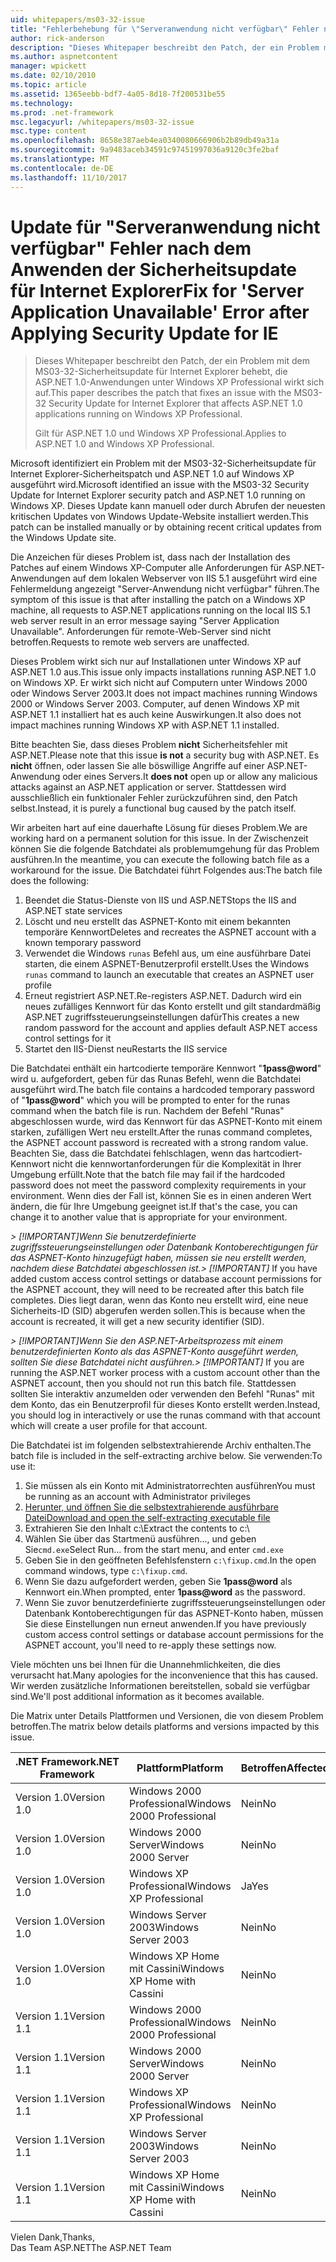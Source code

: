 ```yaml
---
uid: whitepapers/ms03-32-issue
title: "Fehlerbehebung für \"Serveranwendung nicht verfügbar\" Fehler nach dem Anwenden der Sicherheitsupdate für Internet Explorer | Microsoft Docs"
author: rick-anderson
description: "Dieses Whitepaper beschreibt den Patch, der ein Problem mit dem MS03-32-Sicherheitsupdate für Internet Explorer behebt, die ASP.NET 1.0-Anwendungen unter Wi wirkt sich auf..."
ms.author: aspnetcontent
manager: wpickett
ms.date: 02/10/2010
ms.topic: article
ms.assetid: 1365eebb-bdf7-4a05-8d18-7f200531be55
ms.technology: 
ms.prod: .net-framework
msc.legacyurl: /whitepapers/ms03-32-issue
msc.type: content
ms.openlocfilehash: 8658e387aeb4ea0340080666906b2b89db49a31a
ms.sourcegitcommit: 9a9483aceb34591c97451997036a9120c3fe2baf
ms.translationtype: MT
ms.contentlocale: de-DE
ms.lasthandoff: 11/10/2017
---
```

<a name="fix-for-server-application-unavailable-error-after-applying-security-update-for-ie"></a><span data-ttu-id="698e8-103">Update für "Serveranwendung nicht verfügbar" Fehler nach dem Anwenden der Sicherheitsupdate für Internet Explorer</span><span class="sxs-lookup"><span data-stu-id="698e8-103">Fix for 'Server Application Unavailable' Error after Applying Security Update for IE</span></span>
====================
> <span data-ttu-id="698e8-104">Dieses Whitepaper beschreibt den Patch, der ein Problem mit dem MS03-32-Sicherheitsupdate für Internet Explorer behebt, die ASP.NET 1.0-Anwendungen unter Windows XP Professional wirkt sich auf.</span><span class="sxs-lookup"><span data-stu-id="698e8-104">This paper describes the patch that fixes an issue with the MS03-32 Security Update for Internet Explorer that affects ASP.NET 1.0 applications running on Windows XP Professional.</span></span>
> 
> <span data-ttu-id="698e8-105">Gilt für ASP.NET 1.0 und Windows XP Professional.</span><span class="sxs-lookup"><span data-stu-id="698e8-105">Applies to ASP.NET 1.0 and Windows XP Professional.</span></span>


<span data-ttu-id="698e8-106">Microsoft identifiziert ein Problem mit der MS03-32-Sicherheitsupdate für Internet Explorer-Sicherheitspatch und ASP.NET 1.0 auf Windows XP ausgeführt wird.</span><span class="sxs-lookup"><span data-stu-id="698e8-106">Microsoft identified an issue with the MS03-32 Security Update for Internet Explorer security patch and ASP.NET 1.0 running on Windows XP.</span></span> <span data-ttu-id="698e8-107">Dieses Update kann manuell oder durch Abrufen der neuesten kritischen Updates von Windows Update-Website installiert werden.</span><span class="sxs-lookup"><span data-stu-id="698e8-107">This patch can be installed manually or by obtaining recent critical updates from the Windows Update site.</span></span>

<span data-ttu-id="698e8-108">Die Anzeichen für dieses Problem ist, dass nach der Installation des Patches auf einem Windows XP-Computer alle Anforderungen für ASP.NET-Anwendungen auf dem lokalen Webserver von IIS 5.1 ausgeführt wird eine Fehlermeldung angezeigt "Server-Anwendung nicht verfügbar" führen.</span><span class="sxs-lookup"><span data-stu-id="698e8-108">The symptom of this issue is that after installing the patch on a Windows XP machine, all requests to ASP.NET applications running on the local IIS 5.1 web server result in an error message saying "Server Application Unavailable".</span></span> <span data-ttu-id="698e8-109">Anforderungen für remote-Web-Server sind nicht betroffen.</span><span class="sxs-lookup"><span data-stu-id="698e8-109">Requests to remote web servers are unaffected.</span></span>

<span data-ttu-id="698e8-110">Dieses Problem wirkt sich nur auf Installationen unter Windows XP auf ASP.NET 1.0 aus.</span><span class="sxs-lookup"><span data-stu-id="698e8-110">This issue only impacts installations running ASP.NET 1.0 on Windows XP.</span></span> <span data-ttu-id="698e8-111">Er wirkt sich nicht auf Computern unter Windows 2000 oder Windows Server 2003.</span><span class="sxs-lookup"><span data-stu-id="698e8-111">It does not impact machines running Windows 2000 or Windows Server 2003.</span></span> <span data-ttu-id="698e8-112">Computer, auf denen Windows XP mit ASP.NET 1.1 installiert hat es auch keine Auswirkungen.</span><span class="sxs-lookup"><span data-stu-id="698e8-112">It also does not impact machines running Windows XP with ASP.NET 1.1 installed.</span></span>

<span data-ttu-id="698e8-113">Bitte beachten Sie, dass dieses Problem **nicht** Sicherheitsfehler mit ASP.NET.</span><span class="sxs-lookup"><span data-stu-id="698e8-113">Please note that this issue **is not** a security bug with ASP.NET.</span></span> <span data-ttu-id="698e8-114">Es **nicht** öffnen, oder lassen Sie alle böswillige Angriffe auf einer ASP.NET-Anwendung oder eines Servers.</span><span class="sxs-lookup"><span data-stu-id="698e8-114">It **does not** open up or allow any malicious attacks against an ASP.NET application or server.</span></span> <span data-ttu-id="698e8-115">Stattdessen wird ausschließlich ein funktionaler Fehler zurückzuführen sind, den Patch selbst.</span><span class="sxs-lookup"><span data-stu-id="698e8-115">Instead, it is purely a functional bug caused by the patch itself.</span></span>

<span data-ttu-id="698e8-116">Wir arbeiten hart auf eine dauerhafte Lösung für dieses Problem.</span><span class="sxs-lookup"><span data-stu-id="698e8-116">We are working hard on a permanent solution for this issue.</span></span> <span data-ttu-id="698e8-117">In der Zwischenzeit können Sie die folgende Batchdatei als problemumgehung für das Problem ausführen.</span><span class="sxs-lookup"><span data-stu-id="698e8-117">In the meantime, you can execute the following batch file as a workaround for the issue.</span></span> <span data-ttu-id="698e8-118">Die Batchdatei führt Folgendes aus:</span><span class="sxs-lookup"><span data-stu-id="698e8-118">The batch file does the following:</span></span>

1. <span data-ttu-id="698e8-119">Beendet die Status-Dienste von IIS und ASP.NET</span><span class="sxs-lookup"><span data-stu-id="698e8-119">Stops the IIS and ASP.NET state services</span></span>
2. <span data-ttu-id="698e8-120">Löscht und neu erstellt das ASPNET-Konto mit einem bekannten temporäre Kennwort</span><span class="sxs-lookup"><span data-stu-id="698e8-120">Deletes and recreates the ASPNET account with a known temporary password</span></span>
3. <span data-ttu-id="698e8-121">Verwendet die Windows `runas` Befehl aus, um eine ausführbare Datei starten, die einem ASPNET-Benutzerprofil erstellt.</span><span class="sxs-lookup"><span data-stu-id="698e8-121">Uses the Windows `runas` command to launch an executable that creates an ASPNET user profile</span></span>
4. <span data-ttu-id="698e8-122">Erneut registriert ASP.NET.</span><span class="sxs-lookup"><span data-stu-id="698e8-122">Re-registers ASP.NET.</span></span> <span data-ttu-id="698e8-123">Dadurch wird ein neues zufälliges Kennwort für das Konto erstellt und gilt standardmäßig ASP.NET zugriffssteuerungseinstellungen dafür</span><span class="sxs-lookup"><span data-stu-id="698e8-123">This creates a new random password for the account and applies default ASP.NET access control settings for it</span></span>
5. <span data-ttu-id="698e8-124">Startet den IIS-Dienst neu</span><span class="sxs-lookup"><span data-stu-id="698e8-124">Restarts the IIS service</span></span>

<span data-ttu-id="698e8-125">Die Batchdatei enthält ein hartcodierte temporäre Kennwort "**1pass@word**" wird u. aufgefordert, geben für das Runas Befehl, wenn die Batchdatei ausgeführt wird.</span><span class="sxs-lookup"><span data-stu-id="698e8-125">The batch file contains a hardcoded temporary password of "**1pass@word**" which you will be prompted to enter for the runas command when the batch file is run.</span></span> <span data-ttu-id="698e8-126">Nachdem der Befehl "Runas" abgeschlossen wurde, wird das Kennwort für das ASPNET-Konto mit einem starken, zufälligen Wert neu erstellt.</span><span class="sxs-lookup"><span data-stu-id="698e8-126">After the runas command completes, the ASPNET account password is recreated with a strong random value.</span></span> <span data-ttu-id="698e8-127">Beachten Sie, dass die Batchdatei fehlschlagen, wenn das hartcodiert-Kennwort nicht die kennwortanforderungen für die Komplexität in Ihrer Umgebung erfüllt.</span><span class="sxs-lookup"><span data-stu-id="698e8-127">Note that the batch file may fail if the hardcoded password does not meet the password complexity requirements in your environment.</span></span> <span data-ttu-id="698e8-128">Wenn dies der Fall ist, können Sie es in einen anderen Wert ändern, die für Ihre Umgebung geeignet ist.</span><span class="sxs-lookup"><span data-stu-id="698e8-128">If that's the case, you can change it to another value that is appropriate for your environment.</span></span>

<span data-ttu-id="698e8-129">*> [!IMPORTANT]*Wenn Sie benutzerdefinierte zugriffssteuerungseinstellungen oder Datenbank Kontoberechtigungen für das ASPNET-Konto hinzugefügt haben, müssen sie neu erstellt werden, nachdem diese Batchdatei abgeschlossen ist.</span><span class="sxs-lookup"><span data-stu-id="698e8-129">*> [!IMPORTANT]* If you have added custom access control settings or database account permissions for the ASPNET account, they will need to be recreated after this batch file completes.</span></span> <span data-ttu-id="698e8-130">Dies liegt daran, wenn das Konto neu erstellt wird, eine neue Sicherheits-ID (SID) abgerufen werden sollen.</span><span class="sxs-lookup"><span data-stu-id="698e8-130">This is because when the account is recreated, it will get a new security identifier (SID).</span></span>

<span data-ttu-id="698e8-131">*> [!IMPORTANT]*Wenn Sie den ASP.NET-Arbeitsprozess mit einem benutzerdefinierten Konto als das ASPNET-Konto ausgeführt werden, sollten Sie diese Batchdatei nicht ausführen.</span><span class="sxs-lookup"><span data-stu-id="698e8-131">*> [!IMPORTANT]* If you are running the ASP.NET worker process with a custom account other than the ASPNET account, then you should not run this batch file.</span></span> <span data-ttu-id="698e8-132">Stattdessen sollten Sie interaktiv anzumelden oder verwenden den Befehl "Runas" mit dem Konto, das ein Benutzerprofil für dieses Konto erstellt werden.</span><span class="sxs-lookup"><span data-stu-id="698e8-132">Instead, you should log in interactively or use the runas command with that account which will create a user profile for that account.</span></span>

<span data-ttu-id="698e8-133">Die Batchdatei ist im folgenden selbstextrahierende Archiv enthalten.</span><span class="sxs-lookup"><span data-stu-id="698e8-133">The batch file is included in the self-extracting archive below.</span></span> <span data-ttu-id="698e8-134">Sie verwenden:</span><span class="sxs-lookup"><span data-stu-id="698e8-134">To use it:</span></span>

1. <span data-ttu-id="698e8-135">Sie müssen als ein Konto mit Administratorrechten ausführen</span><span class="sxs-lookup"><span data-stu-id="698e8-135">You must be running as an account with Administrator privileges</span></span>
2. [<span data-ttu-id="698e8-136">Herunter, und öffnen Sie die selbstextrahierende ausführbare Datei</span><span class="sxs-lookup"><span data-stu-id="698e8-136">Download and open the self-extracting executable file</span></span>](ms03-32-issue/_static/fixup1.exe)
3. <span data-ttu-id="698e8-137">Extrahieren Sie den Inhalt c:\\</span><span class="sxs-lookup"><span data-stu-id="698e8-137">Extract the contents to c:\\</span></span>
4. <span data-ttu-id="698e8-138">Wählen Sie über das Startmenü ausführen..., und geben Sie`cmd.exe`</span><span class="sxs-lookup"><span data-stu-id="698e8-138">Select Run... from the start menu, and enter `cmd.exe`</span></span>
5. <span data-ttu-id="698e8-139">Geben Sie in den geöffneten Befehlsfenstern `c:\fixup.cmd`.</span><span class="sxs-lookup"><span data-stu-id="698e8-139">In the open command windows, type `c:\fixup.cmd`.</span></span>
6. <span data-ttu-id="698e8-140">Wenn Sie dazu aufgefordert werden, geben Sie  **1pass@word**  als Kennwort ein.</span><span class="sxs-lookup"><span data-stu-id="698e8-140">When prompted, enter **1pass@word** as the password.</span></span>
7. <span data-ttu-id="698e8-141">Wenn Sie zuvor benutzerdefinierte zugriffssteuerungseinstellungen oder Datenbank Kontoberechtigungen für das ASPNET-Konto haben, müssen Sie diese Einstellungen nun erneut anwenden.</span><span class="sxs-lookup"><span data-stu-id="698e8-141">If you have previously custom access control settings or database account permissions for the ASPNET account, you'll need to re-apply these settings now.</span></span>

<span data-ttu-id="698e8-142">Viele möchten uns bei Ihnen für die Unannehmlichkeiten, die dies verursacht hat.</span><span class="sxs-lookup"><span data-stu-id="698e8-142">Many apologies for the inconvenience that this has caused.</span></span> <span data-ttu-id="698e8-143">Wir werden zusätzliche Informationen bereitstellen, sobald sie verfügbar sind.</span><span class="sxs-lookup"><span data-stu-id="698e8-143">We'll post additional information as it becomes available.</span></span>

<span data-ttu-id="698e8-144">Die Matrix unter Details Plattformen und Versionen, die von diesem Problem betroffen.</span><span class="sxs-lookup"><span data-stu-id="698e8-144">The matrix below details platforms and versions impacted by this issue.</span></span>

| <span data-ttu-id="698e8-145">.NET Framework</span><span class="sxs-lookup"><span data-stu-id="698e8-145">.NET Framework</span></span> | <span data-ttu-id="698e8-146">Plattform</span><span class="sxs-lookup"><span data-stu-id="698e8-146">Platform</span></span> | <span data-ttu-id="698e8-147">Betroffen</span><span class="sxs-lookup"><span data-stu-id="698e8-147">Affected</span></span> |
| --- | --- | --- |
| <span data-ttu-id="698e8-148">Version 1.0</span><span class="sxs-lookup"><span data-stu-id="698e8-148">Version 1.0</span></span> | <span data-ttu-id="698e8-149">Windows 2000 Professional</span><span class="sxs-lookup"><span data-stu-id="698e8-149">Windows 2000 Professional</span></span> | <span data-ttu-id="698e8-150">Nein</span><span class="sxs-lookup"><span data-stu-id="698e8-150">No</span></span> |
| <span data-ttu-id="698e8-151">Version 1.0</span><span class="sxs-lookup"><span data-stu-id="698e8-151">Version 1.0</span></span> | <span data-ttu-id="698e8-152">Windows 2000 Server</span><span class="sxs-lookup"><span data-stu-id="698e8-152">Windows 2000 Server</span></span> | <span data-ttu-id="698e8-153">Nein</span><span class="sxs-lookup"><span data-stu-id="698e8-153">No</span></span> |
| <span data-ttu-id="698e8-154">Version 1.0</span><span class="sxs-lookup"><span data-stu-id="698e8-154">Version 1.0</span></span> | <span data-ttu-id="698e8-155">Windows XP Professional</span><span class="sxs-lookup"><span data-stu-id="698e8-155">Windows XP Professional</span></span> | <span data-ttu-id="698e8-156">Ja</span><span class="sxs-lookup"><span data-stu-id="698e8-156">Yes</span></span> |
| <span data-ttu-id="698e8-157">Version 1.0</span><span class="sxs-lookup"><span data-stu-id="698e8-157">Version 1.0</span></span> | <span data-ttu-id="698e8-158">Windows Server 2003</span><span class="sxs-lookup"><span data-stu-id="698e8-158">Windows Server 2003</span></span> | <span data-ttu-id="698e8-159">Nein</span><span class="sxs-lookup"><span data-stu-id="698e8-159">No</span></span> |
| <span data-ttu-id="698e8-160">Version 1.0</span><span class="sxs-lookup"><span data-stu-id="698e8-160">Version 1.0</span></span> | <span data-ttu-id="698e8-161">Windows XP Home mit Cassini</span><span class="sxs-lookup"><span data-stu-id="698e8-161">Windows XP Home with Cassini</span></span> | <span data-ttu-id="698e8-162">Nein</span><span class="sxs-lookup"><span data-stu-id="698e8-162">No</span></span> |
| <span data-ttu-id="698e8-163">Version 1.1</span><span class="sxs-lookup"><span data-stu-id="698e8-163">Version 1.1</span></span> | <span data-ttu-id="698e8-164">Windows 2000 Professional</span><span class="sxs-lookup"><span data-stu-id="698e8-164">Windows 2000 Professional</span></span> | <span data-ttu-id="698e8-165">Nein</span><span class="sxs-lookup"><span data-stu-id="698e8-165">No</span></span> |
| <span data-ttu-id="698e8-166">Version 1.1</span><span class="sxs-lookup"><span data-stu-id="698e8-166">Version 1.1</span></span> | <span data-ttu-id="698e8-167">Windows 2000 Server</span><span class="sxs-lookup"><span data-stu-id="698e8-167">Windows 2000 Server</span></span> | <span data-ttu-id="698e8-168">Nein</span><span class="sxs-lookup"><span data-stu-id="698e8-168">No</span></span> |
| <span data-ttu-id="698e8-169">Version 1.1</span><span class="sxs-lookup"><span data-stu-id="698e8-169">Version 1.1</span></span> | <span data-ttu-id="698e8-170">Windows XP Professional</span><span class="sxs-lookup"><span data-stu-id="698e8-170">Windows XP Professional</span></span> | <span data-ttu-id="698e8-171">Nein</span><span class="sxs-lookup"><span data-stu-id="698e8-171">No</span></span> |
| <span data-ttu-id="698e8-172">Version 1.1</span><span class="sxs-lookup"><span data-stu-id="698e8-172">Version 1.1</span></span> | <span data-ttu-id="698e8-173">Windows Server 2003</span><span class="sxs-lookup"><span data-stu-id="698e8-173">Windows Server 2003</span></span> | <span data-ttu-id="698e8-174">Nein</span><span class="sxs-lookup"><span data-stu-id="698e8-174">No</span></span> |
| <span data-ttu-id="698e8-175">Version 1.1</span><span class="sxs-lookup"><span data-stu-id="698e8-175">Version 1.1</span></span> | <span data-ttu-id="698e8-176">Windows XP Home mit Cassini</span><span class="sxs-lookup"><span data-stu-id="698e8-176">Windows XP Home with Cassini</span></span> | <span data-ttu-id="698e8-177">Nein</span><span class="sxs-lookup"><span data-stu-id="698e8-177">No</span></span> |

<span data-ttu-id="698e8-178">Vielen Dank,</span><span class="sxs-lookup"><span data-stu-id="698e8-178">Thanks,</span></span>   
 <span data-ttu-id="698e8-179">Das Team ASP.NET</span><span class="sxs-lookup"><span data-stu-id="698e8-179">The ASP.NET Team</span></span>
